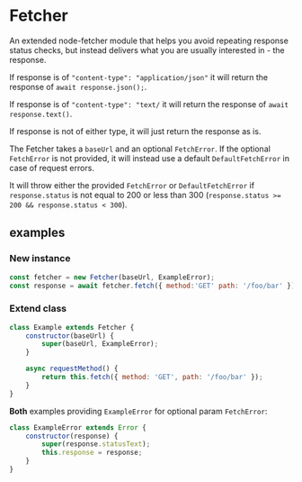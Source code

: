 # Fetcher

An extended node-fetcher module that helps you avoid repeating response status checks, but instead delivers what you are usually interested in - the response.

If response is of `"content-type": "application/json"` it will return the response of `await response.json();`.

If response is of `"content-type": "text/` it will return the response of `await response.text()`.

If response is not of either type, it will just return the response as is.

The Fetcher takes a `baseUrl` and an optional `FetchError`. If the optional `FetchError` is not provided, it will instead use a default `DefaultFetchError` in case of request errors.

It will throw either the provided `FetchError` or `DefaultFetchError` if `response.status` is not equal to 200 or less than 300 (`response.status >= 200 && response.status < 300`).

## examples

### New instance

```javascript
const fetcher = new Fetcher(baseUrl, ExampleError);
const response = await fetcher.fetch({ method:'GET' path: '/foo/bar' });
```

### Extend class

```javascript
class Example extends Fetcher {
	constructor(baseUrl) {
		super(baseUrl, ExampleError);
	}

	async requestMethod() {
		return this.fetch({ method: 'GET', path: '/foo/bar' });
	}
}
```

**Both** examples providing `ExampleError` for optional param `FetchError`:

```javascript
class ExampleError extends Error {
	constructor(response) {
		super(response.statusText);
		this.response = response;
	}
}
```